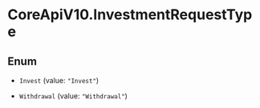 # CoreApiV10.InvestmentRequestType

## Enum


* `Invest` (value: `"Invest"`)

* `Withdrawal` (value: `"Withdrawal"`)


